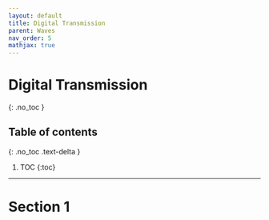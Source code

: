 ```yaml
---
layout: default
title: Digital Transmission
parent: Waves
nav_order: 5
mathjax: true
---
```


# Digital Transmission
{: .no_toc }

<!-- table of contents for the page -->
## Table of contents
{: .no_toc .text-delta }

1. TOC
{:toc}

---

# Section 1
